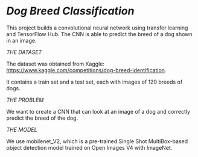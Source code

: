 # *Dog Breed Classification*
This project builds a convolutional neural network using transfer learning and TensorFlow Hub. The CNN is able to predict the breed of a dog shown in an image. 

*THE DATASET*

The dataset was obtained from Kaggle: https://www.kaggle.com/competitions/dog-breed-identification.

It contains a train set and a test set, each with images of 120 breeds of dogs.

*THE PROBLEM*

We want to create a CNN that can look at an image of a dog and correctly predict the breed of the dog. 

*THE MODEL*

We use mobilenet_V2, which is a pre-trained Single Shot MultiBox-based object detection model trained on Open Images V4 with ImageNet.
